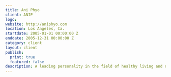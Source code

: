 ```yaml
---
title: Ani Phyo
client: ANIP
logo: 
website: http://aniphyo.com
location: Los Angeles, Ca.
startdate: 2005-01-01 00:00:00 Z
enddate: 2005-12-31 00:00:00 Z
category: client
layout: client
publish:
  print: true
  featured: false
description: A leading personality in the field of healthy living and nutrition education.
---
```


